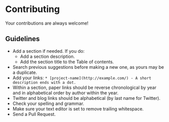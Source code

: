 # Contributing

Your contributions are always welcome!

## Guidelines

* Add a section if needed. If you do:
    * Add a section description.
    * Add the section title to the Table of contents.
* Search previous suggestions before making a new one, as yours may be a duplicate.
* Add your links: `* [project-name](http://example.com/) - A short description ends with a dot.`
* Within a section, paper links should be reverse chronological by year and in alphabetical order by author within the year.
* Twitter and blog links should be alphabetical (by last name for Twitter).
* Check your spelling and grammar.
* Make sure your text editor is set to remove trailing whitespace.
* Send a Pull Request.
